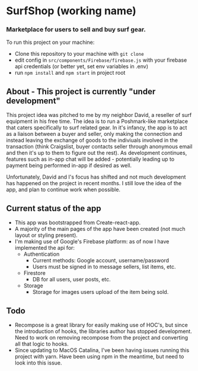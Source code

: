 # SurfShop (working name)

### Marketplace for users to sell and buy surf gear.

To run this project on your machine:

- Clone this repository to your machine with `git clone`
- edit config in `src/components/Firebase/firebase.js` with your firebase api credentials (or better yet, set env variables in .env)
- run `npm install` and `npm start` in project root

## About - This project is currently "under development"

This project idea was pitched to me by my neighbor David, a reseller of surf equipment in his free time. The idea is to run a Poshmark-like marketplace that caters specifically to surf related gear. In it's infancy, the app is to act as a liaison between a buyer and seller, only making the connection and instead leaving the exchange of goods to the indiviuals involved in the transaction (think Craigslist, buyer contacts seller through anonymous email and then it's up to them to figure out the rest). As development continues, features such as in-app chat will be added - potentially leading up to payment being performed in-app if desired as well.

Unfortunately, David and I's focus has shifted and not much development has happened on the project in recent months. I still love the idea of the app, and plan to continue work when possible.

## Current status of the app

- This app was bootstrapped from Create-react-app.
- A majority of the main pages of the app have been created (not much layout or styling present).
- I'm making use of Google's Firebase platform: as of now I have implemented the api for:
  - Authentication
    - Current methods: Google account, username/password
    - Users must be signed in to message sellers, list items, etc.
  - Firestore
    - DB for all users, user posts, etc.
  - Storage
    - Storage for images users upload of the item being sold.

## Todo

- Recompose is a great library for easily making use of HOC's, but since the introduction of hooks, the libraries author has stopped development. Need to work on removing recompose from the project and converting all that logic to hooks.
- Since updating to MacOS Catalina, I've been having issues running this project with yarn. Have been using npm in the meantime, but need to look into this issue.
